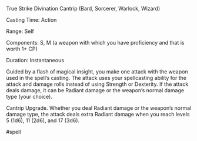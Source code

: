 True Strike
Divination Cantrip (Bard, Sorcerer, Warlock, Wizard)

Casting Time: Action

Range: Self

Components: S, M (a weapon with which you have proficiency and that is worth 1+ CP)

Duration: Instantaneous

Guided by a flash of magical insight, you make one attack with the weapon used in the spell’s casting. The attack uses your spellcasting ability for the attack and damage rolls instead of using Strength or Dexterity. If the attack deals damage, it can be Radiant damage or the weapon’s normal damage type (your choice).

Cantrip Upgrade. Whether you deal Radiant damage or the weapon’s normal damage type, the attack deals extra Radiant damage when you reach levels 5 (1d6), 11 (2d6), and 17 (3d6).

#spell